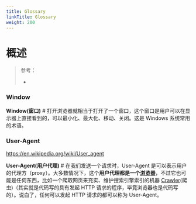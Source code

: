 ```yaml
---
title: Glossary
linkTitle: Glossary
weight: 200
---
```


# 概述

> 参考：
>
> - 

### Window

**Window(窗口)** # 打开浏览器就相当于打开了一个窗口，这个窗口是用户可以在显示器上直接看到的，可以最小化、最大化、移动、关闭。这是 Windows 系统常用的术语。

### User-Agent

https://en.wikipedia.org/wiki/User_agent

**User-Agent(用户代理)** # 在我们发送一个请求时，User-Agent 是可以表示用户的代理方（proxy）。大多数情况下，这个**用户代理都是一个[浏览器](docs/Web/Browser/Browser.md)**，不过它也可能是任何东西，比如一个爬取网页来充实、维护搜索引擎索引的机器 [Crawler](/docs/7.信息安全/Crawler/Crawler.md)(爬虫)（其实就是代码写的具有发起 HTTP 请求的程序，毕竟浏览器也是代码写的）。说白了，任何可以发起 HTTP 请求的都可以称为 User-Agent。

